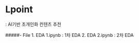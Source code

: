 # Lpoint
: AI기반 초개인화 컨텐츠 추천

#####- File
       1. EDA 1.ipynb       : 1차 EDA
       2. EDA 2.ipynb       : 2차 EDA
